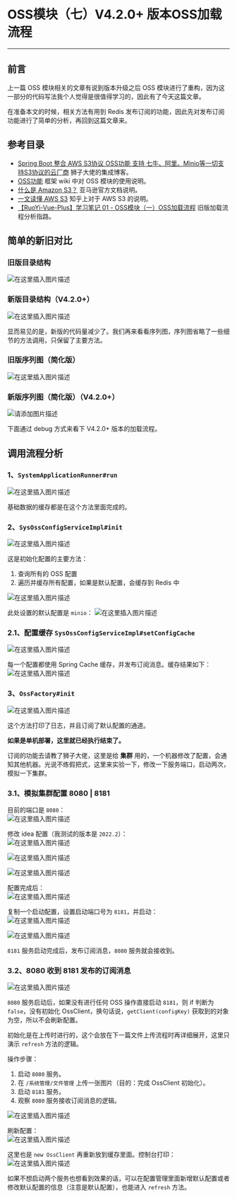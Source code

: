 # OSS模块（七）V4.2.0+ 版本OSS加载流程
- - -
## 前言
上一篇 OSS 模块相关的文章有说到版本升级之后 OSS 模块进行了重构，因为这一部分的代码写法我个人觉得是很值得学习的，因此有了今天这篇文章。

在准备本文的时候，相关方法有用到 Redis 发布订阅的功能，因此先对发布订阅功能进行了简单的分析，再回到这篇文章来。

## 参考目录
- [Spring Boot 整合 AWS S3协议 OSS功能 支持 七牛、阿里、Minio等一切支持S3协议的云厂商](https://blog.csdn.net/weixin_40461281/article/details/124971280?ops_request_misc=%257B%2522request%255Fid%2522%253A%2522166121944716782395372354%2522%252C%2522scm%2522%253A%252220140713.130102334.pc%255Fblog.%2522%257D&request_id=166121944716782395372354&biz_id=0&utm_medium=distribute.pc_search_result.none-task-blog-2~blog~first_rank_ecpm_v1~rank_v31_ecpm-1-124971280-null-null.nonecase&utm_term=aws&spm=1018.2226.3001.4450)
  狮子大佬的集成博客。
- [OSS功能](https://gitee.com/JavaLionLi/RuoYi-Vue-Plus/wikis/%E6%A1%86%E6%9E%B6%E5%8A%9F%E8%83%BD/OSS%E5%8A%9F%E8%83%BD)
  框架 wiki 中对 OSS 模块的使用说明。
- [什么是 Amazon S3？](https://docs.aws.amazon.com/zh_cn/AmazonS3/latest/userguide/Welcome.html)
  亚马逊官方文档说明。
- [一文读懂 AWS S3](https://zhuanlan.zhihu.com/p/112057573)
  知乎上对于 AWS S3 的说明。
- [【RuoYi-Vue-Plus】学习笔记 01 - OSS模块（一）OSS加载流程](01_oss_init.md)
  旧版加载流程分析指路。

## 简单的新旧对比
### 旧版目录结构
![在这里插入图片描述](img07/01cde5a6f48946c5909179bcdd06b20d.png)
### 新版目录结构（V4.2.0+）
![在这里插入图片描述](img07/05e0fda750284596af39fce721e12111.png)

显而易见的是，新版的代码量减少了。我们再来看看序列图，序列图省略了一些细节的方法调用，只保留了主要方法。

### 旧版序列图（简化版）
![在这里插入图片描述](img07/aeb98c11c88c4a5d99d8dbcfb596d5ed.png)


### 新版序列图（简化版）（V4.2.0+）
![请添加图片描述](img07/276e7a25b7c247deaec1d52187de3cd7.png)

下面通过 debug 方式来看下 V4.2.0+ 版本的加载流程。

## 调用流程分析
### 1、`SystemApplicationRunner#run`
![在这里插入图片描述](img07/a3d9423e4177432f865a47bb178511f9.png)<br>

基础数据的缓存都是在这个方法里面完成的。<br>
### 2、`SysOssConfigServiceImpl#init`
![在这里插入图片描述](img07/a036d35236aa4687bb662b85784e7001.png)

这是初始化配置的主要方法：

1. 查询所有的 OSS 配置
2. 遍历并缓存所有配置，如果是默认配置，会缓存到 Redis 中

![在这里插入图片描述](img07/aa5d407ff88a4b0ba5a18fe3fc902d3d.png)

此处设置的默认配置是 `minio`：
![在这里插入图片描述](img07/11411a1db9484ffcb1147afb5771b0ba.png)
### 2.1、配置缓存 `SysOssConfigServiceImpl#setConfigCache`
![在这里插入图片描述](img07/fde3ec9729d74ad38f30073484b4cc21.png)

每一个配置都使用 Spring Cache 缓存，并发布订阅消息。缓存结果如下：<br>
![在这里插入图片描述](img07/80774e8cc4ca488eb0fd47808afaf0dd.png)
### 3、`OssFactory#init`
![在这里插入图片描述](img07/2dfeeccc57204337af24972615d64332.png)

这个方法打印了日志，并且订阅了默认配置的通道。

**如果是单机部署，这里就已经执行结束了。**

订阅的功能去请教了狮子大佬，这里是给 **集群** 用的，一个机器修改了配置，会通知其他机器。光说不练假把式，这里来实验一下，修改一下服务端口，启动两次，模拟一下集群。

### 3.1、模拟集群配置 8080 | 8181
目前的端口是 `8080`：<br>
![在这里插入图片描述](img07/52c9897b30ba4e1abe0aeae67823d2bc.png)<br>

修改 idea 配置（我测试的版本是 `2022.2`）：<br>
![在这里插入图片描述](img07/e9ab5da2078b4eb981a25ee9a0c54dda.png)<br>

![在这里插入图片描述](img07/80c8adc0478b4a61b51c302fd4778382.png)<br>

![在这里插入图片描述](img07/2d5588150a974e85b55c5fd70a6b4d27.png)<br>

配置完成后：<br>
![在这里插入图片描述](img07/5f0c9b0759a34e8aba800fd9f0c97ef8.png)<br>

复制一个启动配置，设置启动端口号为 `8181`，并启动：<br>
![在这里插入图片描述](img07/fc6a4b4dfe0249239f4b368da5528332.png)<br>

![在这里插入图片描述](img07/5f7e603a2a7a4c8fb723ed6bf0f4b8e0.png)<br>

`8181` 服务启动完成后，发布订阅消息，`8080` 服务就会接收到。
### 3.2、8080 收到 8181 发布的订阅消息
![在这里插入图片描述](img07/12e814394f764d46aa5e3b25b81277f9.png)

`8080` 服务启动后，如果没有进行任何 OSS 操作直接启动 `8181`，则 if 判断为 `false`，没有初始化 OssClient，换句话说，`getClient(configKey)` 获取到的对象为空，所以不会刷新配置。

初始化是在上传时进行的，这个会放在下一篇文件上传流程时再详细展开，这里只演示 `refresh` 方法的逻辑。

操作步骤：

1. 启动 `8080` 服务。
2. 在 `/系统管理/文件管理` 上传一张图片（目的：完成 OssClient 初始化）。
3. 启动 `8181` 服务。
4. 观察 `8080` 服务接收订阅消息的逻辑。

![在这里插入图片描述](img07/eff5d424bfcd47348244581b21759b4c.png)<br>

刷新配置：<br>
![在这里插入图片描述](img07/4e82482db2bb4424a316fac2c2c54edc.png)<br>

这里也是 `new OssClient` 再重新放到缓存里面。控制台打印：<br>
![在这里插入图片描述](img07/e578f5d360a041ba92e7aeeefccc799e.png)<br>

如果不想启动两个服务也想看到效果的话，可以在配置管理里面新增默认配置或者修改默认配置的信息（注意是默认配置），也能进入 `refresh` 方法。
